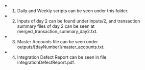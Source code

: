 - 1. Daily and Weekly scripts can be seen under this folder.
- 2. Inputs of day 2 can be found under inputs/2, and transaction summary files of day 2 can be seen at merged_transaction_summary_day2.txt.
- 3. Master Accounts file can be seen under outputs/[dayNumber]/master_accounts.txt.
- 4. Integration Defect Report can be seen in file IntegrationDefectReport.pdf.
